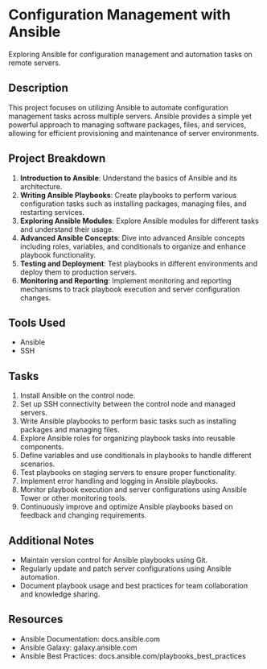 # Configuration Management with Ansible

Exploring Ansible for configuration management and automation tasks on remote servers.

## Description

This project focuses on utilizing Ansible to automate configuration management tasks across multiple servers. Ansible provides a simple yet powerful approach to managing software packages, files, and services, allowing for efficient provisioning and maintenance of server environments.

## Project Breakdown

1.  **Introduction to Ansible**: Understand the basics of Ansible and its architecture.
2.  **Writing Ansible Playbooks**: Create playbooks to perform various configuration tasks such as installing packages, managing files, and restarting services.
3.  **Exploring Ansible Modules**: Explore Ansible modules for different tasks and understand their usage.
4.  **Advanced Ansible Concepts**: Dive into advanced Ansible concepts including roles, variables, and conditionals to organize and enhance playbook functionality.
5.  **Testing and Deployment**: Test playbooks in different environments and deploy them to production servers.
6.  **Monitoring and Reporting**: Implement monitoring and reporting mechanisms to track playbook execution and server configuration changes.

## Tools Used

- Ansible
- SSH

## Tasks

1.  Install Ansible on the control node.
2.  Set up SSH connectivity between the control node and managed servers.
3.  Write Ansible playbooks to perform basic tasks such as installing packages and managing files.
4.  Explore Ansible roles for organizing playbook tasks into reusable components.
5.  Define variables and use conditionals in playbooks to handle different scenarios.
6.  Test playbooks on staging servers to ensure proper functionality.
7.  Implement error handling and logging in Ansible playbooks.
8.  Monitor playbook execution and server configurations using Ansible Tower or other monitoring tools.
9.  Continuously improve and optimize Ansible playbooks based on feedback and changing requirements.

## Additional Notes

- Maintain version control for Ansible playbooks using Git.
- Regularly update and patch server configurations using Ansible automation.
- Document playbook usage and best practices for team collaboration and knowledge sharing.

## Resources

- Ansible Documentation: docs.ansible.com
- Ansible Galaxy: galaxy.ansible.com
- Ansible Best Practices: docs.ansible.com/playbooks_best_practices

